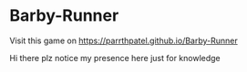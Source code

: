 # Barby-Runner
Visit this game on <https://parrthpatel.github.io/Barby-Runner> 

Hi there
plz notice my presence here just for knowledge
